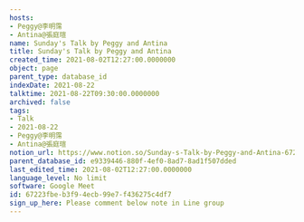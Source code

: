 ```yaml
---
hosts:
- Peggy@李明霈
- Antina@張庭瑄
name: Sunday's Talk by Peggy and Antina
title: Sunday's Talk by Peggy and Antina
created_time: 2021-08-02T12:27:00.0000000
object: page
parent_type: database_id
indexDate: 2021-08-22
talktime: 2021-08-22T09:30:00.0000000
archived: false
tags:
- Talk
- 2021-08-22
- Peggy@李明霈
- Antina@張庭瑄
notion_url: https://www.notion.so/Sunday-s-Talk-by-Peggy-and-Antina-67223fbeb3f94ecb99e7f436275c4df7
parent_database_id: e9339446-880f-4ef0-8ad7-8ad1f507dded
last_edited_time: 2021-08-02T12:27:00.0000000
language_level: No limit
software: Google Meet
id: 67223fbe-b3f9-4ecb-99e7-f436275c4df7
sign_up_here: Please comment below note in Line group
---
```







